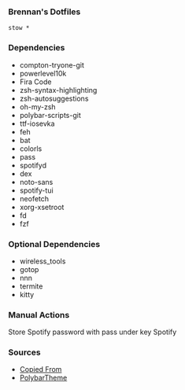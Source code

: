 ### Brennan's Dotfiles
```
stow *
```

### Dependencies
* compton-tryone-git
* powerlevel10k
* Fira Code
* zsh-syntax-highlighting
* zsh-autosuggestions
* oh-my-zsh
* polybar-scripts-git
* ttf-iosevka
* feh
* bat
* colorls
* pass
* spotifyd
* dex
* noto-sans
* spotify-tui
* neofetch
* xorg-xsetroot
* fd
* fzf

### Optional Dependencies
* wireless_tools
* gotop
* nnn
* termite
* kitty

### Manual Actions
Store Spotify password with pass under key Spotify

### Sources
* [Copied From](https://www.reddit.com/r/unixporn/comments/c0i8e1/i3gaps_neon_80s/)
* [PolybarTheme](https://awesomeopensource.com/project/adi1090x/polybar-themes)
